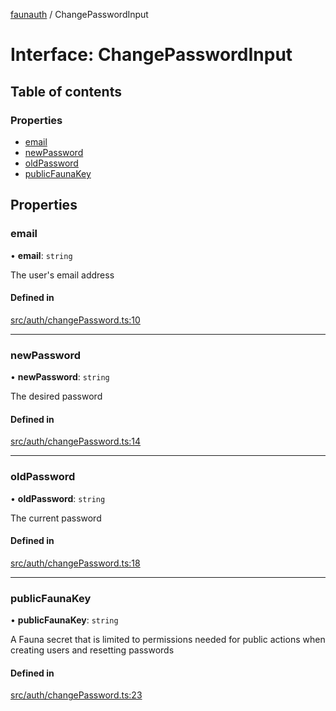 [faunauth](../index.md) / ChangePasswordInput

# Interface: ChangePasswordInput

## Table of contents

### Properties

- [email](ChangePasswordInput.md#email)
- [newPassword](ChangePasswordInput.md#newpassword)
- [oldPassword](ChangePasswordInput.md#oldpassword)
- [publicFaunaKey](ChangePasswordInput.md#publicfaunakey)

## Properties

### email

• **email**: `string`

The user's email address

#### Defined in

[src/auth/changePassword.ts:10](https://github.com/alexnitta/faunauth/blob/380e952/src/auth/changePassword.ts#L10)

___

### newPassword

• **newPassword**: `string`

The desired password

#### Defined in

[src/auth/changePassword.ts:14](https://github.com/alexnitta/faunauth/blob/380e952/src/auth/changePassword.ts#L14)

___

### oldPassword

• **oldPassword**: `string`

The current password

#### Defined in

[src/auth/changePassword.ts:18](https://github.com/alexnitta/faunauth/blob/380e952/src/auth/changePassword.ts#L18)

___

### publicFaunaKey

• **publicFaunaKey**: `string`

A Fauna secret that is limited to permissions needed for public actions when creating users
and resetting passwords

#### Defined in

[src/auth/changePassword.ts:23](https://github.com/alexnitta/faunauth/blob/380e952/src/auth/changePassword.ts#L23)
